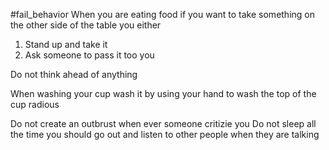 #fail_behavior 
When you are eating food if you want to take something on the other side of the table you either 
1. Stand up and take it 
2. Ask someone to pass it too you


Do not think ahead of anything 

When washing your cup wash it by using your hand to wash the top of the cup radious 


Do not create an outbrust when ever someone critizie you 
 Do not sleep all the time you should go out and listen to other people when they are talking 
